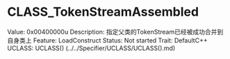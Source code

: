 # CLASS_TokenStreamAssembled

Value: 0x00400000u
Description: 指定父类的TokenStream已经被成功合并到自身类上
Feature: LoadConstruct
Status: Not started
Trait: DefaultC++
UCLASS: UCLASS() (../../Specifier/UCLASS/UCLASS().md)